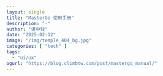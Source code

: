 ```yaml
---
layout: single
title: "MasterGo 使用手册"
description: "-"
author: "谌中钱"
date: "2025-02-12"
image: "/img/temple_404_bg.jpg"
categories: [ "tech" ]
tags:
  - "ui/ux"
ogurl: "https://blog.climbtw.com/post/mastergo_manual/"
---
```


<br />
<br />

<!-- @import "[TOC]" {cmd="toc" depthFrom=1 depthTo=6} -->

<!-- code_chunk_output -->

<!-- /code_chunk_output -->
